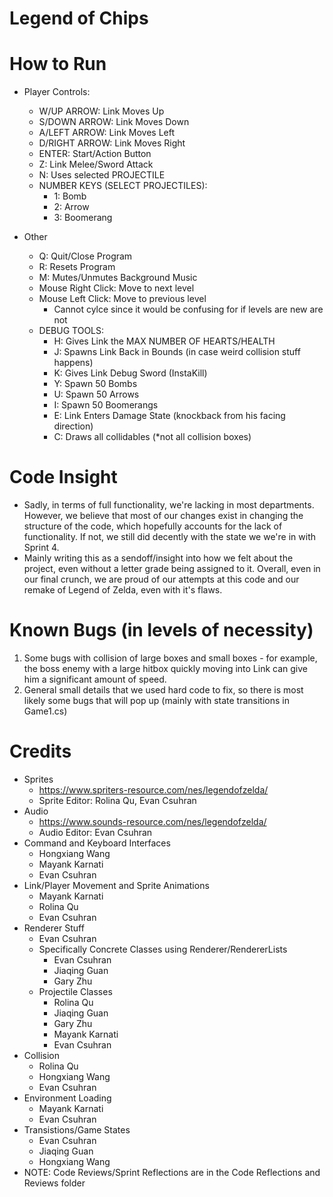# Legend of Chips

# How to Run
* Player Controls:
  - W/UP ARROW: Link Moves Up
  - S/DOWN ARROW: Link Moves Down
  - A/LEFT ARROW: Link Moves Left
  - D/RIGHT ARROW: Link Moves Right
  - ENTER: Start/Action Button
  - Z: Link Melee/Sword Attack
  - N: Uses selected PROJECTILE
  - NUMBER KEYS (SELECT PROJECTILES):
     * 1: Bomb
     * 2: Arrow
     * 3: Boomerang
       
* Other
  - Q: Quit/Close Program
  - R: Resets Program
  - M: Mutes/Unmutes Background Music
  - Mouse Right Click: Move to next level
  - Mouse Left Click: Move to previous level
      * Cannot cylce since it would be confusing for if levels are new are not
  - DEBUG TOOLS:
     * H: Gives Link the MAX NUMBER OF HEARTS/HEALTH
     * J: Spawns Link Back in Bounds (in case weird collision stuff happens)
     * K: Gives Link Debug Sword (InstaKill)
     * Y: Spawn 50 Bombs
     * U: Spawn 50 Arrows
     * I: Spawn 50 Boomerangs
     * E: Link Enters Damage State (knockback from his facing direction)
     * C: Draws all collidables (*not all collision boxes)

# Code Insight
* Sadly, in terms of full functionality, we're lacking in most departments. However, we believe that most of our changes exist in changing the structure of the code, which hopefully accounts for the lack of functionality. If not, we still did decently with the state we we're in with Sprint 4. 
* Mainly writing this as a sendoff/insight into how we felt about the project, even without a letter grade being assigned to it. Overall, even in our final crunch, we are proud of our attempts at this code and our remake of Legend of Zelda, even with it's flaws.

# Known Bugs (in levels of necessity)
1) Some bugs with collision of large boxes and small boxes - for example, the boss enemy with a large hitbox quickly moving into Link can give him a significant amount of speed.
2) General small details that we used hard code to fix, so there is most likely some bugs that will pop up (mainly with state transitions in Game1.cs)

# Credits
* Sprites
  - https://www.spriters-resource.com/nes/legendofzelda/
  - Sprite Editor: Rolina Qu, Evan Csuhran
* Audio
  - https://www.sounds-resource.com/nes/legendofzelda/
  - Audio Editor: Evan Csuhran
* Command and Keyboard Interfaces
  - Hongxiang Wang
  - Mayank Karnati
  - Evan Csuhran
* Link/Player Movement and Sprite Animations
  - Mayank Karnati
  - Rolina Qu
  - Evan Csuhran
* Renderer Stuff
  - Evan Csuhran
  - Specifically Concrete Classes using Renderer/RendererLists
      * Evan Csuhran
      * Jiaqing Guan
      * Gary Zhu
  - Projectile Classes
      * Rolina Qu
      * Jiaqing Guan
      * Gary Zhu
      * Mayank Karnati
      * Evan Csuhran
* Collision
  - Rolina Qu
  - Hongxiang Wang
  - Evan Csuhran
* Environment Loading
  - Mayank Karnati
  - Evan Csuhran
* Transistions/Game States
  - Evan Csuhran
  - Jiaqing Guan
  - Hongxiang Wang
* NOTE: Code Reviews/Sprint Reflections are in the Code Reflections and Reviews folder


